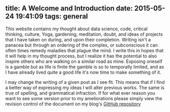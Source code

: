 title: A Welcome and Introduction
date: 2015-05-24 19:41:09
tags: general
---
This website contains my thought about data science, code, critical thinking,
culture, Yoga, gardening, meditation, doubt, and ideas of projects that I have
taken on during, and upon their completion.  Writing isn't a panacea but
through an ordering of the complex, or subconscious it can often times remedy
maladies that plague the mind.  I write this in hopes that it will help in my
thought process, but I realize it has the potential to also inspire others who
are walking on a similar road as mine.  Exposing oneself is a gamble but as
life is finite the gamble is so to temporally limited, and as I have already
lived quite a good life it's now time to make something of it.

I may change the writing of a given post as I see fit.  This means that if I
find a better way of expressing my ideas I will alter previous works.  The same
is true of spelling, and grammatical infraction. If for what ever reason you
want to see some version prior to my ameliorations please simply view the
revision control of the document on my blog's [GitHub
repository](https://github.com/8leggedunicorn/blog)
